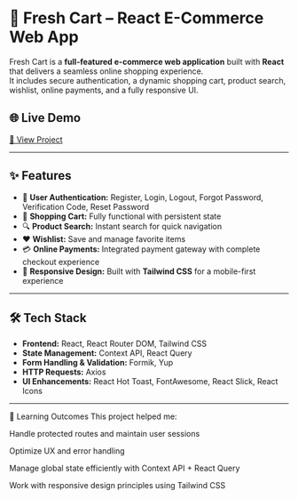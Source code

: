# 🛒 Fresh Cart – React E-Commerce Web App

Fresh Cart is a **full-featured e-commerce web application** built with **React** that delivers a seamless online shopping experience.  
It includes secure authentication, a dynamic shopping cart, product search, wishlist, online payments, and a fully responsive UI.


## 🌐 Live Demo  
[🔗 View Project](https://e-commerce-web-app-gray.vercel.app/)

---

## ✨ Features
- 🔐 **User Authentication:** Register, Login, Logout, Forgot Password, Verification Code, Reset Password  
- 🛒 **Shopping Cart:** Fully functional with persistent state  
- 🔍 **Product Search:** Instant search for quick navigation  
- ❤️ **Wishlist:** Save and manage favorite items  
- 💳 **Online Payments:** Integrated payment gateway with complete checkout experience  
- 📱 **Responsive Design:** Built with **Tailwind CSS** for a mobile-first experience  

---

## 🛠 Tech Stack
- **Frontend:** React, React Router DOM, Tailwind CSS  
- **State Management:** Context API, React Query  
- **Form Handling & Validation:** Formik, Yup  
- **HTTP Requests:** Axios  
- **UI Enhancements:** React Hot Toast, FontAwesome, React Slick, React Icons  

---
📌 Learning Outcomes
This project helped me:

Handle protected routes and maintain user sessions

Optimize UX and error handling

Manage global state efficiently with Context API + React Query

Work with responsive design principles using Tailwind CSS


